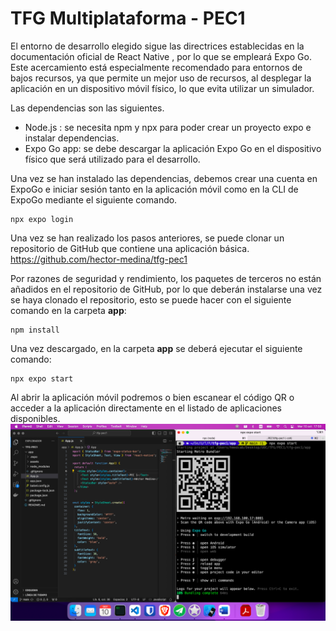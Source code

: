 # TFG Multiplataforma - PEC1

El entorno de desarrollo elegido sigue las directrices establecidas en la documentación oficial de React Native , por lo que se empleará Expo Go. Este acercamiento está especialmente recomendado para entornos de bajos recursos, ya que permite un mejor uso de recursos, al desplegar la aplicación en un dispositivo móvil físico, lo que evita utilizar un simulador.

Las dependencias son las siguientes.
-	Node.js : se necesita npm y npx para poder crear un proyecto expo e instalar dependencias.
-	Expo Go  app: se debe descargar la aplicación Expo Go en el dispositivo físico que será utilizado para el desarrollo.
 
Una vez se han instalado las dependencias, debemos crear una cuenta en ExpoGo e iniciar sesión tanto en la aplicación móvil como en la CLI de ExpoGo mediante el siguiente comando.

````
npx expo login
````

Una vez se han realizado los pasos anteriores, se puede clonar un repositorio de GitHub que contiene una aplicación básica. https://github.com/hector-medina/tfg-pec1 

Por razones de seguridad y rendimiento, los paquetes de terceros no están añadidos en el repositorio de GitHub, por lo que deberán instalarse una vez se haya clonado el repositorio, esto se puede hacer con el siguiente comando en la carpeta **app**:

````
npm install
````

Una vez descargado, en la carpeta **app** se deberá ejecutar el siguiente comando:

````
npx expo start
````

Al abrir la aplicación móvil podremos o bien escanear el código QR o acceder a la aplicación directamente en el listado de aplicaciones disponibles.
![image](environment-screenshot.png)
